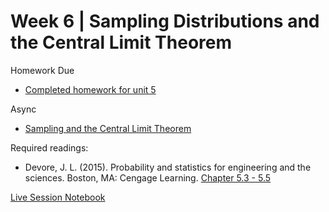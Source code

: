 # Week 6 | Sampling Distributions and the Central Limit Theorem

Homework Due
* [Completed homework for unit 5](./unit_5_hw/Kevin_Hartman_unit_5_hw.html)

Async
* [Sampling and the Central Limit Theorem](https://learn.datascience.berkeley.edu/ap/courses/267/sections/283e2e3a-e711-41fb-b042-64d28352a50a/coursework/courseModule/162b97b2-4873-4ca8-aca2-26f20e66b580)

Required readings:
* Devore, J. L. (2015). Probability and statistics for engineering and the sciences. Boston, MA: Cengage Learning. [Chapter 5.3 - 5.5](./../Books/probability_and_statistics_for_engineering_and_the_sciences.pdf)

[Live Session Notebook](./unit_6_ls/unit_6_ls_ex.ipynb)
